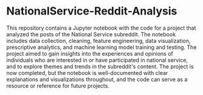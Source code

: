 # NationalService-Reddit-Analysis
This repository contains a Jupyter notebook with the code for a project that analyzed the posts of the National Service subreddit. 
The notebook includes data collection, cleaning, feature engineering, data visualization, prescriptive analytics, and machine learning model training and testing. 
The project aimed to gain insights into the experiences and opinions of individuals who are interested in or have participated in national service, 
and to explore themes and trends in the subreddit's content. 
The project is now completed, but the notebook is well-documented with  clear explanations and visualizations throughout, 
and the code can serve as a resource or reference for future projects.
